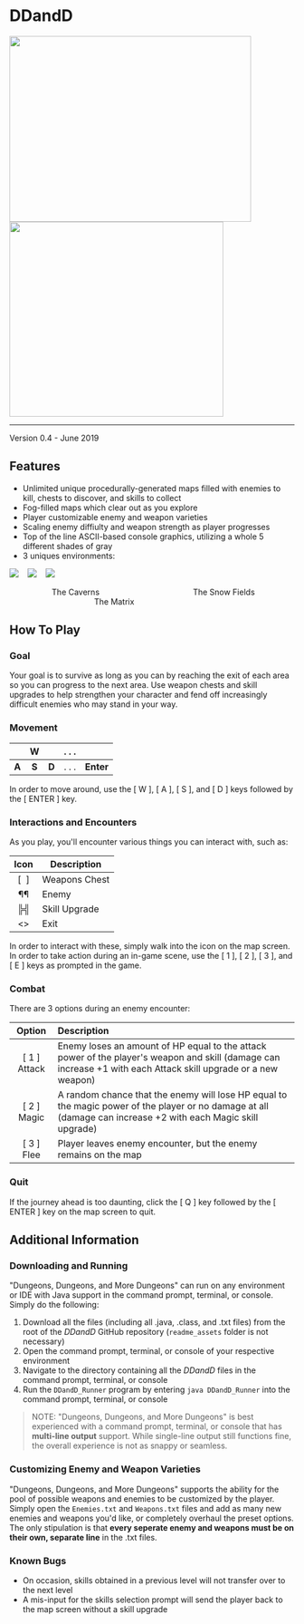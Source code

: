 # DDandD
  
<img src="https://github.com/arzafiruddin/DDandMoreD/blob/d739a5978eb8aa129c03815dbf010dbac268e5b1/readme_assets/logo.jpg" width="427" height="328"> <img src="https://github.com/arzafiruddin/DDandMoreD/blob/221033faf4110f1a7e750cc59bf40fba888956e3/readme_assets/cavedemogif.gif" width="378" height="344">

---

Version 0.4 - June 2019

## Features
- Unlimited unique procedurally-generated maps filled with enemies to kill, chests to discover, and skills to collect
- Fog-filled maps which clear out as you explore
- Player customizable enemy and weapon varieties
- Scaling enemy diffiulty and weapon strength as player progresses
- Top of the line ASCII-based console graphics, utilizing a whole 5 different shades of gray
- 3 uniques environments:

<img src="https://github.com/arzafiruddin/DDandMoreD/blob/c973595ed970a295cad71cd7e941f0d1f37e4478/readme_assets/cavegengif.gif"> &nbsp;&nbsp; <img src="https://github.com/arzafiruddin/DDandMoreD/blob/c973595ed970a295cad71cd7e941f0d1f37e4478/readme_assets/snowgengif.gif"> &nbsp;&nbsp; <img src="https://github.com/arzafiruddin/DDandMoreD/blob/c973595ed970a295cad71cd7e941f0d1f37e4478/readme_assets/matrixgengif.gif">

&nbsp;&nbsp;&nbsp;&nbsp;&nbsp;&nbsp;&nbsp;&nbsp;&nbsp;&nbsp;&nbsp;&nbsp;&nbsp;&nbsp;&nbsp;&nbsp;&nbsp;&nbsp; The Caverns &nbsp;&nbsp;&nbsp;&nbsp;&nbsp;&nbsp;&nbsp;&nbsp;&nbsp;&nbsp;&nbsp;&nbsp;&nbsp;&nbsp;&nbsp;&nbsp;&nbsp;&nbsp;&nbsp;&nbsp;&nbsp;&nbsp;&nbsp;&nbsp;&nbsp;&nbsp;&nbsp;&nbsp;&nbsp;&nbsp;&nbsp;&nbsp;&nbsp;&nbsp;&nbsp;&nbsp;&nbsp;&nbsp;&nbsp;&nbsp; The Snow Fields &nbsp;&nbsp;&nbsp;&nbsp;&nbsp;&nbsp;&nbsp;&nbsp;&nbsp;&nbsp;&nbsp;&nbsp;&nbsp;&nbsp;&nbsp;&nbsp;&nbsp;&nbsp;&nbsp;&nbsp;&nbsp;&nbsp;&nbsp;&nbsp;&nbsp;&nbsp;&nbsp;&nbsp;&nbsp;&nbsp;&nbsp;&nbsp;&nbsp;&nbsp;&nbsp;&nbsp;&nbsp; The Matrix

## How To Play
### Goal

Your goal is to survive as long as you can by reaching the exit of each area so you can progress to the next area. Use weapon chests and skill upgrades to help strengthen your character and fend off increasingly difficult enemies who may stand in your way.

### Movement

|     |  W  |     | . . . |         |
|:---:|:---:|:---:|:-----:|:-------:|
|**A**|**S**|**D**| . . . |**Enter**|

In order to move around, use the [ W ], [ A ], [ S ], and [ D ] keys followed by the [ ENTER ] key.

### Interactions and Encounters

As you play, you'll encounter various things you can interact with, such as:

| Icon           | Description   |
|:--------------:|---------------|
| [&nbsp;&nbsp;] | Weapons Chest |
|  ¶¶            | Enemy         |
|  ╠╣            | Skill Upgrade |
|  <>            | Exit          |

In order to interact with these, simply walk into the icon on the map screen. In order to take action during an in-game scene, use the [ 1 ], [ 2 ], [ 3 ], and [ E ] keys as prompted in the game.

### Combat

There are 3 options during an enemy encounter:

|   Option   | Description                                                                                                                                                   |
|:----------:|:--------------------------------------------------------------------------------------------------------------------------------------------------------------|
|[ 1 ] Attack| Enemy loses an amount of HP equal to the attack power of the player's weapon and skill (damage can increase +1 with each Attack skill upgrade or a new weapon)|
|[ 2 ] Magic | A random chance that the enemy will lose HP equal to the magic power of the player or no damage at all (damage can increase +2 with each Magic skill upgrade) |
|[ 3 ] Flee  | Player leaves enemy encounter, but the enemy remains on the map                                                                                               |

### Quit

If the journey ahead is too daunting, click the [ Q ] key followed by the [ ENTER ] key on the map screen to quit.

## Additional Information
### Downloading and Running

"Dungeons, Dungeons, and More Dungeons" can run on any environment or IDE with Java support in the command prompt, terminal, or console. Simply do the following:
1) Download all the files (including all .java, .class, and .txt files) from the root of the *DDandD* GitHub repository (`readme_assets` folder is not necessary) 
2) Open the command prompt, terminal, or console of your respective environment
3) Navigate to the directory containing all the *DDandD* files in the command prompt, terminal, or console
4) Run the `DDandD_Runner` program by entering `java DDandD_Runner` into the command prompt, terminal, or console
> NOTE: "Dungeons, Dungeons, and More Dungeons" is best experienced with a command prompt, terminal, or console that has **multi-line output** support. While single-line output still functions fine, the overall experience is not as snappy or seamless.

### Customizing Enemy and Weapon Varieties

"Dungeons, Dungeons, and More Dungeons" supports the ability for the pool of possible weapons and enemies to be customized by the player. Simply open the `Enemies.txt` and `Weapons.txt` files and add as many new enemies and weapons you'd like, or completely overhaul the preset options. The only stipulation is that **every seperate enemy and weapons must be on their own, separate line** in the .txt files.

### Known Bugs
- On occasion, skills obtained in a previous level will not transfer over to the next level
- A mis-input for the skills selection prompt will send the player back to the map screen without a skill upgrade
